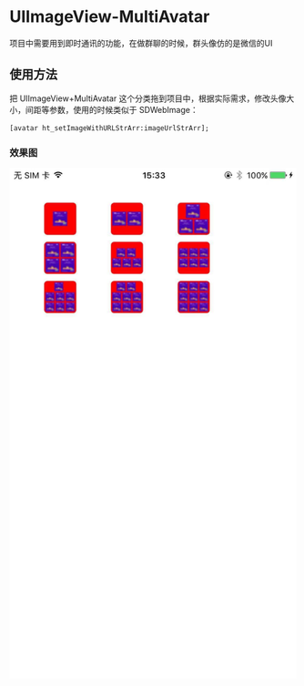 # UIImageView-MultiAvatar

项目中需要用到即时通讯的功能，在做群聊的时候，群头像仿的是微信的UI

## 使用方法

把 UIImageView+MultiAvatar 这个分类拖到项目中，根据实际需求，修改头像大小，间距等参数，使用的时候类似于 SDWebImage：

```
[avatar ht_setImageWithURLStrArr:imageUrlStrArr];
```

### 效果图

![群聊头像](https://raw.githubusercontent.com/Li-Qu-Tech/UIImageView-MultiAvatar/master/UIImageView-MultiAvatar/groupAvatar.jpeg)
